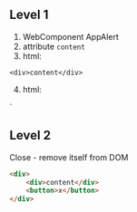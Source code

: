 ## Level 1

1. WebComponent AppAlert
2. attribute `content`
3. html:

`<div>content</div>`

4. html:

`<app-alert content="..."></app-alert>

## Level 2

Close - remove itself from DOM

```html
<div>
    <div>content</div>
    <button>x</button>
</div>
```